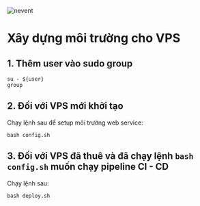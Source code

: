![nevent](https://)

# Xây dựng môi trường cho VPS

## 1. Thêm user vào sudo group

```shell
su - ${user}
group
```

## 2. Đối với VPS mới khởi tạo

Chạy lệnh sau để setup môi trường web service:

```shell
bash config.sh
```

## 3. Đối với VPS đã thuê và đã chạy lệnh `bash config.sh` muốn chạy pipeline CI - CD

Chạy lệnh sau:

```shell
bash deploy.sh
```
